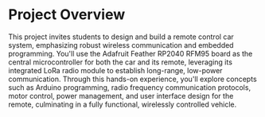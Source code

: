 # Project Overview

This project invites students to design and build a remote control car system, emphasizing robust wireless communication and embedded programming. You'll use the Adafruit Feather RP2040 RFM95 board as the central microcontroller for both the car and its remote, leveraging its integrated LoRa radio module to establish long-range, low-power communication. Through this hands-on experience, you'll explore concepts such as Arduino programming, radio frequency communication protocols, motor control, power management, and user interface design for the remote, culminating in a fully functional, wirelessly controlled vehicle.

